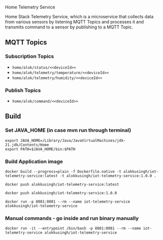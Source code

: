 Home Telemetry Service

Home Stack Telemetry Service, which is a microservice that collects data from various sensors by listening MQTT Topics and processes it and transmits command to a sensor by publishing to a MQTT Topic.
## MQTT Topics
### Subscription Topics
- `home/alok/status/<<deviceId>>`
- `home/alok/telemetry/temperature/<<deviceId>>`
- `home/alok/telemetry/humidity/<<deviceId>>`
### Publish Topics
- `home/alok/command/<<deviceId>>`

## Build
### Set JAVA_HOME (in case mvn run through terminal)
```shell
export JAVA_HOME=/Library/Java/JavaVirtualMachines/jdk-21.jdk/Contents/Home
export PATH=$JAVA_HOME/bin:$PATH
```
### Build Application image
   ```shell
   docker build --progress=plain -f Dockerfile.native -t alokkusingh/iot-telemetry-service:latest -t alokkusingh/iot-telemetry-service:1.0.0 .
   ```
   ```shell
   docker push alokkusingh/iot-telemetry-service:latest
   ```
   ```shell
   docker push alokkusingh/iot-telemetry-service:1.0.0
   ```
   ```shell
   docker run -p 8081:8081 --rm --name iot-telemetry-service alokkusingh/iot-telemetry-service
   ```
### Manual commands - go inside and run binary manually
```shell
docker run -it --entrypoint /bin/bash -p 8081:8081 --rm --name iot-telemetry-service alokkusingh/iot-telemetry-service
```